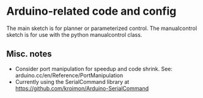 # Arduino-related code and config  

The main sketch is for planner or parameterized control.
The manualcontrol sketch is for use with the python manualcontrol class.

## Misc. notes
* Consider port manipulation for speedup and code shrink. See: arduino.cc/en/Reference/PortManipulation  
* Currently using the SerialCommand library at https://github.com/kroimon/Arduino-SerialCommand  
